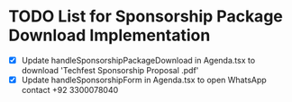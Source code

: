 # TODO List for Sponsorship Package Download Implementation

- [x] Update handleSponsorshipPackageDownload in Agenda.tsx to download 'Techfest Sponsorship Proposal .pdf'
- [x] Update handleSponsorshipForm in Agenda.tsx to open WhatsApp contact +92 3300078040
